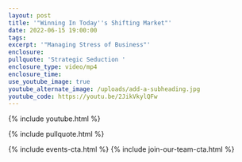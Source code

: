 ```yaml
---
layout: post
title: '"Winning In Today''s Shifting Market"'
date: 2022-06-15 19:00:00
tags:
excerpt: '"Managing Stress of Business"'
enclosure:
pullquote: 'Strategic Seduction '
enclosure_type: video/mp4
enclosure_time:
use_youtube_image: true
youtube_alternate_image: /uploads/add-a-subheading.jpg
youtube_code: https://youtu.be/2JikVkylQFw
---
```

{% include youtube.html %}

{% include pullquote.html %}

{% include events-cta.html %} {% include join-our-team-cta.html %}
